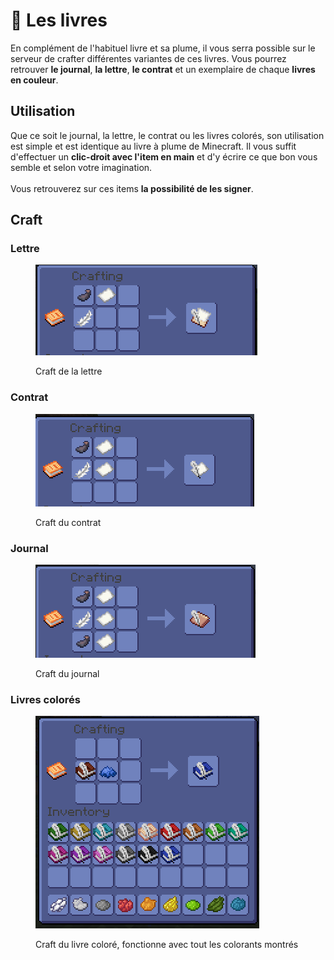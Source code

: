 # 📘 Les livres

En complément de l'habituel livre et sa plume, il vous serra possible sur le serveur de crafter différentes variantes de ces livres. Vous pourrez retrouver **le journal**, **la lettre**, **le contrat** et un exemplaire de chaque **livres en couleur**.

## **Utilisation**

Que ce soit le journal, la lettre, le contrat ou les livres colorés, son utilisation est simple et est identique au livre à plume de Minecraft. Il vous suffit d'effectuer un **clic-droit avec l'item en main** et d'y écrire ce que bon vous semble et selon votre imagination.\
\
Vous retrouverez sur ces items **la possibilité de les signer**.

## Craft

### Lettre

<figure><img src="../.gitbook/assets/Journal.PNG" alt=""><figcaption><p>Craft de la lettre</p></figcaption></figure>

### Contrat

<figure><img src="../.gitbook/assets/contrat.PNG" alt=""><figcaption><p>Craft du contrat</p></figcaption></figure>

### Journal

<figure><img src="../.gitbook/assets/Lettre.PNG" alt=""><figcaption><p>Craft du journal</p></figcaption></figure>

### Livres colorés

<figure><img src="../.gitbook/assets/features1.PNG" alt=""><figcaption><p>Craft du livre coloré, fonctionne avec tout les colorants montrés</p></figcaption></figure>
